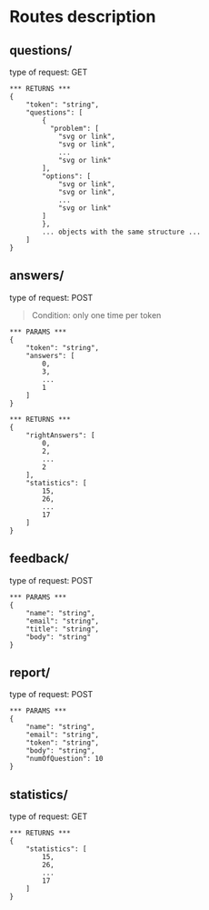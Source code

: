 Routes description
==================
questions/   
----------
type of request: GET
```
*** RETURNS ***
{
	"token": "string",
	"questions": [
		{
		  "problem": [
  			"svg or link",
  			"svg or link",
  			...
  			"svg or link"
  		],
  		"options": [
  			"svg or link",
  			"svg or link",
  			...
  			"svg or link"
  		]
		},
		... objects with the same structure ...
	]
} 
```
answers/     
-------
type of request: POST   
> Condition: only one time per token
```
*** PARAMS ***
{
	"token": "string",
	"answers": [
		0,
		3,
		...
		1
	]
}
```
```
*** RETURNS ***
{
	"rightAnswers": [
		0,
		2,
		...
		2
	],
	"statistics": [
		15,
		26,
		...
		17
	]
}
```
feedback/    
---------   
type of request: POST   
```
*** PARAMS ***
{
	"name": "string",
	"email": "string",
	"title": "string",
	"body": "string"
}
```
report/
-------   
type of request: POST   
```
*** PARAMS ***
{
	"name": "string",
	"email": "string",
	"token": "string",
	"body": "string",
	"numOfQuestion": 10
}
```
statistics/  
-----------   
type of request: GET 
```
*** RETURNS ***
{
	"statistics": [
		15,
		26,
		...
		17
	]
} 
```